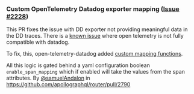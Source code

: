 ### Custom OpenTelemetry Datadog exporter mapping ([Issue #2228](https://github.com/apollographql/router/issues/2228))

This PR fixes the issue with DD exporter not providing meaningful data in the DD traces.
There is a [known issue](https://docs.rs/opentelemetry-datadog/latest/opentelemetry_datadog/#quirks) where open telemetry is not fully compatible with datadog.

To fix, this, open-telemetry-datadog added [custom mapping functions](https://docs.rs/opentelemetry-datadog/0.6.0/opentelemetry_datadog/struct.DatadogPipelineBuilder.html#method.with_resource_mapping).

All this logic is gated behind a yaml configuration boolean `enable_span_mapping` which if enabled will take the values from the span attributes.
By [@samuelAndalon](https://github.com/samuelAndalon) in https://github.com/apollographql/router/pull/2790
